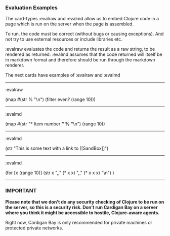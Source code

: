 
### Evaluation Examples

The card-types :evalraw and :evalmd allow us to embed Clojure code in a page which is run on the server when the page is assembled. 

To run. the code must be correct (without bugs or causing exceptions). And not try to use external resources or include libraries etc. 

:evalraw evaluates the code and returns the result as a raw string, to be rendered as returned. :evalmd assumes that the code returned will itself be in markdown format and therefore should be run through the markdown renderer.

The next cards have examples of :evalraw and :evalmd

----
:evalraw

(map 
  #(str % "\n") 
  (filter even? (range 10)))

----
:evalmd

(map #(str "* Item number **" % "**\n") (range 10))

----
:evalmd

(str "This is some text with a link to [[SandBox]]")

----
:evalmd

(for [x (range 10)] 
   (str x ",," (* x x) ",," (* x x x) "\n")
)

----
### IMPORTANT

**Please note that we don't do any security checking of Clojure to be run on the server, so this is a security risk. Don't run Cardigan Bay on a server where you think it might be accessible to hostile, Clojure-aware agents.**

Right now, Cardigan Bay is only recommended for private machines or protected private networks.